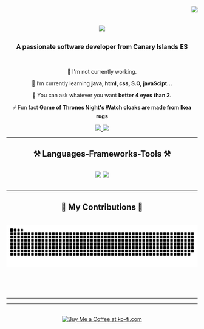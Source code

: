 <img align="right" src="https://visitor-badge.laobi.icu/badge?page_id=Rumomo.Rumomo" />

<h1 align="center">
    <img src="https://readme-typing-svg.herokuapp.com/?font=Righteous&size=35&center=true&vCenter=true&width=500&height=70&duration=4000&lines=Hi+There!+👋;+I'm+Ruymán+Mora!;" />
</h1>

<h3 align="center">A passionate software developer from Canary Islands ES</h3>

<br/>

<div align="center">
 
 🔭 I'm not currently working.
 
 🌱 I’m currently learning **java, html, css, S.O, javaScipt...**

💬 You can ask whatever you want **better 4 eyes than 2.**

⚡ Fun fact **Game of Thrones Night's Watch cloaks are made from Ikea rugs**

 </div>
 
<div align="center"> 
  <a href="mailto:ruymanmora@gmail.com">
    <img src="https://img.shields.io/badge/Gmail-333333?style=for-the-badge&logo=gmail&logoColor=red" />
  </a>
  <a href="https://linkedin.com/in/ruyman-mora" target="_blank">
    <img src="https://img.shields.io/badge/LinkedIn-0077B5?style=for-the-badge&logo=linkedin&logoColor=white" target="_blank" />
  </a>
 
</div>

 <hr/>
 
<h2 align="center">⚒️ Languages-Frameworks-Tools ⚒️</h2>
<br/>
<div align="center">
    <img src="https://skillicons.dev/icons?i=java,bootstrap,html,css,vscode,github,git" />
    <img src="https://skillicons.dev/icons?i=python,javascript,typescript,c,java,mysql" /><br>
</div>

<br/>
<hr/>

<div align="center">
  <h2>🐍 My Contributions 🐍</h2>
  <br>
  <img alt="snake eating my contributions" src="https://raw.githubusercontent.com/Rumomo/Rumomo/output/github-contribution-grid-snake.svg" />
  
  <br/><br/><br/>
</div>

<hr/>


<hr/>

<br/>

<div align="center">
<a href='https://ko-fi.com/rumomo' target='_blank'><img height='64' style='border:0px;height:64px;' src='https://storage.ko-fi.com/cdn/kofi1.png?v=3' border='0' alt='Buy Me a Coffee at ko-fi.com' /></a>
</div>

<br/>



